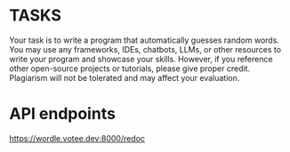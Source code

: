 # TASKS

Your task is to write a program that automatically guesses random words. You may use any frameworks, IDEs, chatbots, LLMs, or other resources to write your program and showcase your skills. However, if you reference other open-source projects or tutorials, please give proper credit. Plagiarism will not be tolerated and may affect your evaluation.

# API endpoints

https://wordle.votee.dev:8000/redoc
